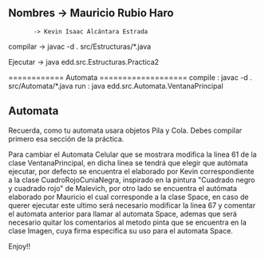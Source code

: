 ## Nombres -> Mauricio Rubio Haro        
           -> Kevin Isaac Alcántara Estrada

compilar -> javac -d . src/Estructuras/*.java

Ejecutar -> java edd.src.Estructuras.Practica2



============ Automata ===================
compile : javac -d . src/Automata/*.java
run : java edd.src.Automata.VentanaPrincipal



## Automata
Recuerda, como tu automata usara objetos Pila y Cola. Debes compilar primero esa sección de la práctica. 


Para cambiar el Automata Celular que se mostrara modifica la linea 61 de la clase VentanaPrincipal, en dicha
linea se tendrá que elegir que autómata ejecutar, por defecto se encuentra el elaborado por Kevin correspondiente a la clase CuadroRojoCuniaNegra, inspirado en la pintura "Cuadrado negro y cuadrado rojo" de Malevich, por otro lado se encuentra el autómata elaborado por Mauricio el cual corresponde a la clase Space, en caso de querer ejecutar este ultimo será necesario modificar la linea 67 y comentar el automata anterior para llamar al automata Space, ademas que será necesario quitar los comentarios al metodo pinta que se encuentra en la clase Imagen, cuya firma especifica su uso para el automata Space.

Enjoy!!

